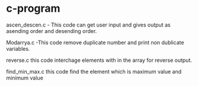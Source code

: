 # c-program 
ascen_descen.c - This code can get user input and gives output as asending order and desending order.

Modarrya.c -This code remove duplicate number and print non dublicate variables.  

reverse.c this code interchage elements with in the array for reverse output.  

find_min_max.c this code find the element which is maximum value and minimum value
